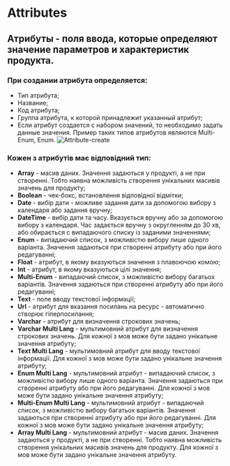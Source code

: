 # Attributes
## Атрибуты - поля ввода, которые определяют значение параметров и характеристик продукта.

### При создании атрибута определяется:

- Тип атрибута;
- Название;
- Код атрибута;
- Группа атрибута, к которой принадлежит указанный атрибут;
- Если атрибут создается с набором значений, то необходимо задать данные значения. Пример таких типов атрибутов являются Multi-Enum, Enum.
![Attribute-create](https://gitlab.zinit1.com/treoCRM/treopim/raw/devel/application/Espo/Modules/Pim/docs/_assets/Attribute-create.jpg)


### Кожен з атрибутів має відповідний тип:

- **Array** - масив даних. Значення задаються у продукті, а не при створенні. Тобто наявна можливість створення унікальних масивів значень для продукту;
- **Boolean** - чек-бокс, встановлення відповідної відмітки;
- **Date** - вибір дати - можливе задання дати за допомогою вибору з календаря або задання вручну;
- **DateTime** - вибір дати та часу. Вказується вручну або за допомогою вибору з календаря. Час задається вручну з округленням до 30 хв, або обирається с випадаючого списку із заданими значеннями;
- **Enum** - випадаючий список, з можливістю вибору лише одного варіанта. Значення задаються при створенні атрибуту або при його редагуванні;
- **Float** - атрибут, в якому вказуються значення з плавоючою комою;
- **Int** - атрибут, в якому вказуються цілі значення;
- **Multi-Enum** - випадаючий список, з можливістю вибору багатьох варіантів. Значення задаються при створенні атрибуту або при його редагуванні;
- **Text** - поле вводу текстової інформації;
- **Url** - атрибут для вказання посилань на ресурс - автоматично створює гіперпосилання;
- **Varchar** - атрибут для визначення строкових значень;
- **Varchar Multi Lang** - мультимовний атрибут для визначення строкових значень. Для кожної з мов може бути задано унікальне значення атрибуту;
- **Text Multi Lang** - мультимовний атрибут для вводу текстової інформації. Для кожної з мов може бути задано унікальне значення атрибуту;
- **Enum Multi Lang** - мультимовний атрибут - випадаючий список, з можливістю вибору лише одного варіанта. Значення задаються при створенні атрибуту або при його редагуванні. Для кожної з мов може бути задано унікальне значення атрибуту;
- **Multi-Enum Multi Lang** - мультимовний атрибут - випадаючий список, з можливістю вибору багатьох варіантів. Значення задаються при створенні атрибуту або при його редагуванні. Для кожної з мов може бути задано унікальне значення атрибуту;
- **Array Multi Lang** - мультимовний атрибут - масив даних. Значення задаються у продукті, а не при створенні. Тобто наявна можливість створення унікальних масивів значень для продукту. Для кожної з мов може бути задано унікальне значення атрибуту.
